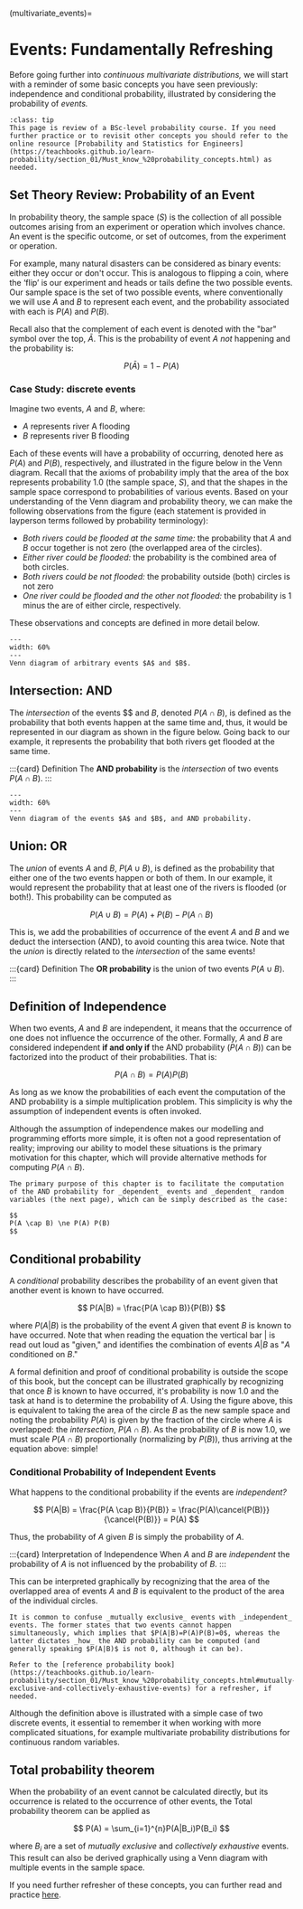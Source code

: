 (multivariate_events)=
# Events: Fundamentally Refreshing

Before going further into _continuous multivariate distributions,_ we will start with a reminder of some basic concepts you have seen previously: independence and conditional probability, illustrated by considering the probability of _events._

```{admonition} "Set Theory Review: Probability of an Event"
:class: tip
This page is review of a BSc-level probability course. If you need further practice or to revisit other concepts you should refer to the online resource [Probability and Statistics for Engineers](https://teachbooks.github.io/learn-probability/section_01/Must_know_%20probability_concepts.html) as needed.
```

## Set Theory Review: Probability of an Event

In probability theory, the sample space ($S$) is the collection of all possible outcomes arising from an experiment or operation which involves chance. An event is the specific outcome, or set of outcomes, from the experiment or operation. 

For example, many natural disasters can be considered as binary events: either they occur or don't occur. This is analogous to flipping a coin, where the ‘flip’ is our experiment and heads or tails define the two possible events. Our sample space is the set of two possible events, where conventionally we will use $A$ and $B$ to represent each event, and the probability associated with each is $P(A)$ and $P(B)$.

Recall also that the complement of each event is denoted with the "bar" symbol over the top, $\bar{A}$. This is the probability of event $A$ _not_ happening and the probability is:

$$
P(\bar{A}) = 1 - P(A)
$$

### Case Study: discrete events

Imagine two events, $A$ and $B$, where:
- $A$ represents river A flooding
- $B$ represents river B flooding

Each of these events will have a probability of occurring, denoted here as $P(A)$ and $P(B)$, respectively, and illustrated in the figure below in the Venn diagram. Recall that the axioms of probability imply that the area of the box represents probability 1.0 (the sample space, $S$), and that the shapes in the sample space correspond to probabilities of various events. Based on your understanding of the Venn diagram and probability theory, we can make the following observations from the figure (each statement is provided in layperson terms followed by probability terminology):

- _Both rivers could be flooded at the same time:_ the probability that $A$ and $B$ occur together is not zero (the overlapped area of the circles).
- _Either river could be flooded:_ the probability is the combined area of both circles.
- _Both rivers could be not flooded:_ the probability outside (both) circles is not zero
- _One river could be flooded and the other not flooded:_ the probability is 1 minus the are of either circle, respectively.

These observations and concepts are defined in more detail below.

```{figure} ./figures/venn-events.png
---
width: 60%
---
Venn diagram of arbitrary events $A$ and $B$.
```

## Intersection: AND

The _intersection_ of the events $$ and $B$, denoted $P(A \cap B)$, is defined as the probability that both events happen at the same time and, thus, it would be represented in our diagram as shown in the figure below. Going back to our example, it represents the probability that both rivers get flooded at the same time.

:::{card} Definition
The **AND probability** is the _intersection_ of two events $P(A \cap B)$.
:::


```{figure} ./figures/venn-intersection.png
---
width: 60%
---
Venn diagram of the events $A$ and $B$, and AND probability.
```

## Union: OR

The _union_ of events $A$ and $B$, $P(A \cup B)$, is defined as the probability that either one of the two events happen or both of them. In our example, it would represent the probability that at least one of the rivers is flooded (or both!). This probability can be computed as 

$$
P(A \cup B) = P(A) + P(B) - P(A \cap B)
$$

This is, we add the probabilities of occurrence of the event $A$ and $B$ and we deduct the intersection (AND), to avoid counting this area twice. Note that the _union_ is directly related to the _intersection_ of the same events!

:::{card} Definition
The **OR probability** is the union of two events $P(A \cup B)$.
:::

## Definition of Independence

When two events, $A$ and $B$ are independent, it means that the occurrence of one does not influence the occurrence of the other. Formally, $A$ and $B$ are considered independent **if and only if** the AND probability ($P(A \cap B)$) can be factorized into the product of their probabilities. That is:

$$
P(A \cap B) = P(A) P(B)
$$

As long as we know the probabilities of each event the computation of the AND probability is a simple multiplication problem. This simplicity is why the assumption of independent events is often invoked.

Although the assumption of independence makes our modelling and programming efforts more simple, it is often not a good representation of reality; improving our ability to model these situations is the primary motivation for this chapter, which will provide alternative methods for computing $P(A \cap B)$.

```{tip}
The primary purpose of this chapter is to facilitate the computation of the AND probability for _dependent_ events and _dependent_ random variables (the next page), which can be simply described as the case:

$$
P(A \cap B) \ne P(A) P(B)
$$

```

## Conditional probability

A _conditional_ probability describes the probability of an event given that another event is known to have occurred.

$$
P(A|B) =  \frac{P(A \cap B)}{P(B)}
$$
 
where $P(A|B)$ is the probability of the event $A$ given that event $B$ is known to have occurred. Note that when reading the equation the vertical bar $|$ is read out loud as "given," and identifies the combination of events $A|B$ as "$A$ conditioned on $B$."

A formal definition and proof of conditional probability is outside the scope of this book, but the concept can be illustrated graphically by recognizing that once $B$ is known to have occurred, it's probability is now 1.0 and the task at hand is to determine the probability of $A$. Using the figure above, this is equivalent to taking the area of the circle $B$ as the new sample space and noting the probability $P(A)$ is given by the fraction of the circle where $A$ is overlapped: the _intersection_, $P(A \cap B)$. As the probability of $B$ is now 1.0, we must scale $P(A \cap B)$ proportionally (normalizing by $P(B)$), thus arriving at the equation above: simple!

### Conditional Probability of Independent Events

What happens to the conditional probability if the events are _independent?_

$$
P(A|B)
= \frac{P(A \cap B)}{P(B)}
= \frac{P(A)\cancel{P(B)}}{\cancel{P(B)}}
= P(A)
$$

Thus, the probability of $A$ given $B$ is simply the probability of $A$.

:::{card} Interpretation of Independence
When $A$ and $B$ are _independent_ the probability of $A$ is not influenced by the probability of $B$.
:::

This can be interpreted graphically by recognizing that the area of the overlapped area of events $A$ and $B$ is equivalent to the product of the area of the individual circles. 

```{tip}
It is common to confuse _mutually exclusive_ events with _independent_ events. The former states that two events cannot happen simultaneously, which implies that $P(A|B)=P(A)P(B)=0$, whereas the latter dictates _how_ the AND probability can be computed (and generally speaking $P(A|B)$ is not 0, although it can be).

Refer to the [reference probability book](https://teachbooks.github.io/learn-probability/section_01/Must_know_%20probability_concepts.html#mutually-exclusive-and-collectively-exhaustive-events) for a refresher, if needed.
```

Although the definition above is illustrated with a simple case of two discrete events, it essential to remember it when working with more complicated situations, for example multivariate probability distributions for continuous random variables.

## Total probability theorem

When the probability of an event cannot be calculated directly, but its occurrence is related to the occurrence of other events, the Total probability theorem can be applied as

$$
P(A) =  \sum_{i=1}^{n}P(A|B_i)P(B_i)
$$

where $B_i$ are a set of _mutually exclusive_ and _collectively exhaustive_ events. This result can also be derived graphically using a Venn diagram with multiple events in the sample space.

If you need further refresher of these concepts, you can further read and practice [here](https://teachbooks.github.io/learn-probability/section_01/Total_Probability_Theorem.html).



